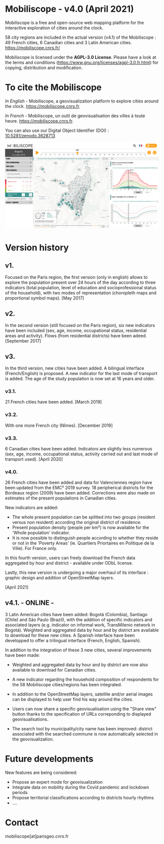 # Mobiliscope - v4.0 (April 2021)

Mobiliscope is a free and open-source web mapping platform for the interactive exploration of cities around the clock.

58 city regions are included in the actual version (v4.1) of the Mobiliscope : 49 French cities, 6 Canadian cities and 3 Latin American cities.
https://mobiliscope.cnrs.fr/

Mobiliscope is licensed under the **AGPL-3.0 License**.
Please have a look at the terms and conditions (https://www.gnu.org/licenses/agpl-3.0.fr.html) for copying, distribution and modification.


# To cite the Mobiliscope

*In English -* Mobiliscope, a geovisualization platform to explore cities around the clock. https://mobiliscope.cnrs.fr.

*In French -* Mobiliscope, un outil de geovisualisation des villes à toute heure. https://mobiliscope.cnrs.fr.

You can also use our Digital Object Identifier (DOI) : [10.5281/zenodo.3628713](https://doi.org/10.5281/zenodo.3628713)

![Mobiliscope v4](/img_v4.1_Bogota.png?raw=true)

# Version history

## v1. 
Focused on the Paris region, the first version (only in english) allows to explore the population present over 24 hours of the day according to three indicators (total population, level of education and socioprofessional status of the household), with two modes of representation (choropleth maps and proportional symbol maps). 
[May 2017] 

## v2.
In the second version (still focused on the Paris region), six new indicators have been included (sex, age, income, occupational status, residential areas and activity). 
Flows (from residential districts) have been adeed.
[September 2017] 

## v3.
In the third version, new cities have been added. 
A bilingual interface (French/English) is proposed. 
A new indicator for the last mode of transport is added. 
The age of the study population is now set at 16 years and older. 

### v3.1. 
21 French cities have been added. [March 2019]

### v3.2.
With one more French city (Nîmes). [December 2019]

### v3.3. 
6 Canadian cities have been added. Indicators are slightly less numerous (sex, age, income, occupational status, activity carried out and last mode of transport used). [April 2020]

### v4.0.
26 French cities have been added and data for Valenciennes region have been updated from the EMC² 2019 survey. 18 peripherical districts for the Bordeaux region (2009) have been added. Corrections were also made on estimates of the present populations in Canadian cities.

New indicators are added: 
* The whole present population can be splitted into two groups (resident versus non resident) according the original district of residence.
* Present population density (people per km²) is now available for the 'Whole population' indicator.  
* It is now possible to distinguish people according to whether they reside or not in the 'Poverty Areas' (ie. Quartiers Priortaires en Politique de la Ville). For France only.

In this fourth version, users can freely download the French data aggregated by hour and district - available under ODbL license. 

Lastly, this new version is undergoing a major overhaul of its interface : graphic design and addition of OpenStreetMap layers. 

[April 2021]


## v4.1. - ONLINE -
3 Latin American cities have been added: Bogotá (Colombia), Santiago (Chile) and São Paulo (Brazil), with the addition of specific indicators and associated layers (e.g. indicator on informal work, TransMilenio network in Bogotá).  Weighted and aggregated data by hour and by district are available to download for these new cities. A Spanish interface have been developped to offer a trilingual interface (French, English, Spanish).

In addition to the integration of these 3 new cities, several improvements have been made:
* Weighted and aggregated data by hour and by district are now also available to download for Canadian cities. 

* A new indicator regarding the household composition of respondents for the 58 Mobiliscope cities/regions has been integrated.

* In addition to the OpenStreetMap layers, satellite and/or aerial images can be displayed to help user find his way around the cities.

* Users can now share a specific geovisualisation using the "Share view" button thanks to the specification of URLs correponding to displayed geovisualisations.

* The search tool by municipality/city name has been improved: district associated with the searched commune is now automatically selected in the geovisualization.


# Future developments

New features are being considered: 
* Propose an expert mode for geovisualization
* Integrate data on mobility during the Covid pandemic and lockdown periods
* Propose territorial classifications according to districts hourly rhythms
* ....

# Contact
mobiliscope[at]parisgeo.cnrs.fr





